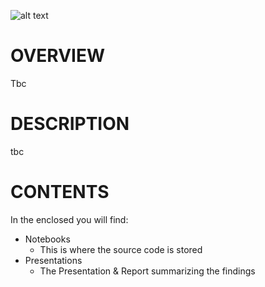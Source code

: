 ![alt text](https://github.com/sobcza11/NLP_HK_Security_Law/blob/main/_supporting/_READ%20ME_HK.jpg)
# OVERVIEW
Tbc

# DESCRIPTION
tbc

# CONTENTS
In the enclosed you will find:
   * Notebooks
     * This is where the source code is stored
   * Presentations
     * The Presentation & Report summarizing the findings
